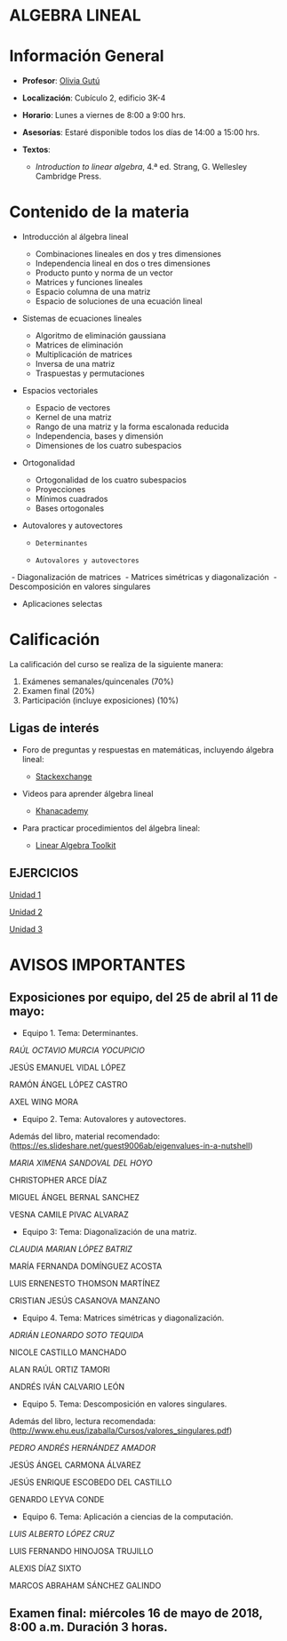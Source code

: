 # ALGEBRA LINEAL

# Información General

- **Profesor**: [Olivia Gutú](https://github.com/oliviagutu)

- **Localización**: Cubículo 2, edificio 3K-4

- **Horario**: Lunes a viernes de 8:00 a 9:00 hrs.


- **Asesorías**: Estaré disponible todos los días de 14:00 a 15:00 hrs. 

- **Textos**: 
    - *Introduction to linear algebra*, 4.ª ed. Strang, G. Wellesley Cambridge Press.


# Contenido de la materia

- Introducción al álgebra lineal
    -   Combinaciones lineales en dos y tres dimensiones
    -   Independencia lineal en dos o tres dimensiones
    -   Producto punto y norma de un vector
    -   Matrices y funciones lineales
    -   Espacio columna de una matriz
    -   Espacio de soluciones de una ecuación lineal

- Sistemas de ecuaciones lineales
   -    Algoritmo de eliminación gaussiana
   -    Matrices de eliminación
   -    Multiplicación de matrices
   -    Inversa de una  matriz
   -    Traspuestas y permutaciones

- Espacios vectoriales
    -   Espacio de vectores
    -   Kernel de una matriz
    -   Rango de una matriz y la forma escalonada reducida
    -   Independencia, bases y dimensión
    -   Dimensiones de los cuatro subespacios
  
- Ortogonalidad
    -   Ortogonalidad de los cuatro subespacios
    -   Proyecciones 
    -   Mínimos cuadrados
    -   Bases ortogonales 

- Autovalores y autovectores
  -     Determinantes
  -     Autovalores y autovectores
  -     Diagonalización de matrices
  -     Matrices simétricas y diagonalización
  -     Descomposición en valores singulares
  
- Aplicaciones selectas



# Calificación

La calificación del curso se realiza de la siguiente manera:

1. Exámenes semanales/quincenales (70%)
3. Examen final (20%)
4. Participación (incluye exposiciones) (10%)


## Ligas de interés

- Foro de preguntas y respuestas en matemáticas, incluyendo álgebra lineal:
    -   [Stackexchange](http://cs.stackexchange.com/)
    
- Videos para aprender álgebra lineal
    - [Khanacademy](https://www.khanacademy.org/math/linear-algebra)

- Para practicar procedimientos del álgebra lineal:
    -   [Linear Algebra Toolkit](http://www.math.odu.edu/~bogacki/cgi-bin/lat.cgi)
         


## EJERCICIOS
  
[Unidad 1](ejerciciosunidad1.md)

[Unidad 2](ejerciciosunidad2.md)

[Unidad 3](ejerciciosunidad3.md)

# AVISOS IMPORTANTES

## Exposiciones por equipo, del 25 de abril al 11 de mayo:

- Equipo 1.  Tema: Determinantes.

*RAÚL OCTAVIO MURCIA YOCUPICIO*

JESÚS EMANUEL VIDAL LÓPEZ

RAMÓN ÁNGEL LÓPEZ CASTRO

AXEL WING MORA

- Equipo 2. Tema: Autovalores y autovectores.

Además del libro, material recomendado: (https://es.slideshare.net/guest9006ab/eigenvalues-in-a-nutshell)

*MARIA XIMENA SANDOVAL DEL HOYO*

CHRISTOPHER ARCE DÍAZ

MIGUEL ÁNGEL BERNAL SANCHEZ

VESNA CAMILE PIVAC ALVARAZ


- Equipo 3: Tema: Diagonalización de una matriz.

*CLAUDIA MARIAN LÓPEZ BATRIZ*

MARÍA FERNANDA DOMÍNGUEZ ACOSTA

LUIS ERNENESTO THOMSON MARTÍNEZ

CRISTIAN JESÚS CASANOVA MANZANO


- Equipo 4. Tema: Matrices simétricas y diagonalización.

*ADRIÁN LEONARDO SOTO TEQUIDA*

NICOLE CASTILLO MANCHADO

ALAN RAÚL ORTIZ TAMORI

ANDRÉS IVÁN CALVARIO LEÓN

- Equipo 5. Tema: Descomposición en valores singulares.

Además del libro, lectura recomendada: (http://www.ehu.eus/izaballa/Cursos/valores_singulares.pdf)

*PEDRO ANDRÉS HERNÁNDEZ AMADOR*

JESÚS ÁNGEL CARMONA ÁLVAREZ

JESÚS ENRIQUE ESCOBEDO DEL CASTILLO

GENARDO LEYVA CONDE

- Equipo 6. Tema: Aplicación a ciencias de la computación.

*LUIS ALBERTO LÓPEZ CRUZ*

LUIS FERNANDO HINOJOSA TRUJILLO

ALEXIS DÍAZ SIXTO

MARCOS ABRAHAM SÁNCHEZ GALINDO



## Examen final: miércoles 16 de mayo de 2018, 8:00 a.m. Duración 3 horas.



